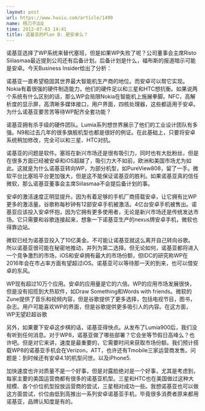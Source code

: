 ```yaml
---
layout: post
url: https://www.huxiu.com/article/1499
name: 杨刀不出Q
time: 2012-07-03 14:41
title: 诺基亚的Plan B: 是安卓么？
---
```

诺基亚选择了WP系统来替代塞班，但是如果WP失败了呢？公司董事会主席Risto Siilasmaa最近提到公司还有后备计划。后备计划是什么，福布斯的报道暗示可能是安卓。今天Business Insider给出了分析：

诺基亚一直希望稳固其世界最大智能机生产商的地位。而安卓可以帮它实现。Nokia有着很强的硬件制造能力，他们的硬件足以和三星和HTC想抗衡。如果说两个系统有什么区别的话，那么WP会局限Nokia在智能机上施展拳脚。NFC，高解析度的显示屏，高清晰多媒体接口，用户界面，四核处理器，这些都适用于安卓。为什么诺基亚要苦苦等待WP配齐全套功能？

诺基亚拥有杀手级的硬件团队。Lumia系列想世界展示了他们的工业设计团队有多强。N9和过去几年的很多旗舰机型也都是很好的例证。在此基础上，只要将安卓系统稍加修改，完全可以和三星、HTC对抗。

诺基亚的问题是软件。塞班在新兴市场还是很有吸引力，同时也有大批粉丝，但是在很多方面已经被安卓和iOS超越了，吸引力大不如前，欧洲和美国市场尤为如此。这就是为什么诺基亚转向WP，为部分机型，如PureView808，留了一手。微软平台比塞班平台更加强大，但是这不能保证诺基亚的胜利。如果诺基亚真的信任微软，那么诺基亚董事会主席Siilasmaa不会提后备计划的事。

安卓的激活速度正明显提升。因为有着足够的手机厂商搭载安卓，让它拥有比WP更多的激活量。谷歌称每秒钟有12部安卓手机被激活。4亿台安卓手机被售出。诺基亚应该投入安卓怀抱，因为它拥有更多使用者，无论是新兴市场还是传统发达市场。它只需要和谷歌连接起来，想象一下诺基亚生产的nexus牌安卓手机，微软也得靠边站。

微软已经为诺基亚投入了10亿美金。不可能让诺基亚就这么离开自己转向谷歌。所以诺基亚很可能在秘密地推动，并列为第二选择。但无论如何，诺基亚都将进入一个竞争激烈的市场，iOS和安卓拥有最大的市场份额，但IDC的研究称WP在2016年会在市占率方面有望超过iOS。诺基亚可以等待那一天的到来，也可以借安卓的东风。

WP现有超过10万个应用。安卓的应用量是它的六倍。WP的应用市场发展很快，但是没有招揽到大热软件，如Draw Something和Words with friends。微软的Zune提供了音乐和视频内容，但是谷歌提供了更多选择，包括电视节目，图书，杂志。用户可能喜欢WP的界面，但是谷歌提供更多吸引人的内容。在这方面，WP无望赶超谷歌

另外，如果要下安卓这步棋的话，诺基亚得快点。从发布了Lumia900后，我们没有听到任何消息。对于WP8，诺基亚做了哪些部署？它会坐等节假日高峰么？也许吧。但是对它来讲，速度是最重要的，它需要时间来获取市场份额。我们预计搭载WP8的诺基亚手机会在Verizon，ATT，也许还有Tmobile三家运营商发售。问题是：到时候还有安卓4.1的机型问世。以及iPhone5.

加快速度也许对质量不是一个好事，但是对露脸绝对是一个好事，尤其是考虑到，每家主要的美国运营商都有很多的诺基亚机型。三星和HTC也在美国做过这种大规模、各个价位机型投放运营商的尝试，三星相对成功一些。我想诺基亚也可以做这方面尝试，价位由低到高推出一系列安卓诺基亚手机，毕竟很多消费者原来都用诺基亚，品牌认知度是有的。

